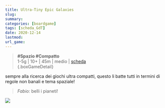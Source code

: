 ```yaml
---
title: Ultra-Tiny Epic Galaxies
slug: 
summary: 
categories: [boardgame]
tags: [scheda_GdT]
date: 2020-12-14
lastmod: 
url_game: 
---
```

> **#Spazio #Compatto**   
> 1-5g | 10+ | 45m | medio | [scheda](https://www.boardgamegeek.com/boardgame/285826/ultra-tiny-epic-galaxies)  
{.boxGameDetail}

sempre alla ricerca dei giochi ultra compatti, questo li batte tutti in termini di regole non banali e tema spaziale!

> *Fabio:*
> belli i pianeti!

![](img/tiny_epic_galaxies.jpg)

